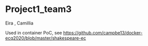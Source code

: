# Project1_team3

Eira , Camillia

Used in container PoC, see https://github.com/campbe13/docker-ecq2020/blob/master/shakespeare-ec
